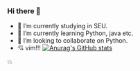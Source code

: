 ### Hi there 👋

<!--
**ACupofAir/ACupofAir** is a ✨ _special_ ✨ repository because its `README.md` (this file) appears on your GitHub profile.

Here are some ideas to get you started:

- 🔭 I’m currently working on ...
- 🌱 I’m currently learning ...
- 👯 I’m looking to collaborate on ...
- 🤔 I’m looking for help with ...
- 💬 Ask me about ...
- 📫 How to reach me: ...
- 😄 Pronouns: ...
- ⚡ Fun fact: ...
-->


- 🔭 I’m currently studying in SEU.
- 🌱 I’m currently learning Python, java etc.
- 👯 I’m looking to collaborate on Python.
- :cupid: vim!!!
[![Anurag's GitHub stats](https://github-readme-stats.vercel.app/api?username=acupofair)](https://github.com/anuraghazra/github-readme-stats)


:boom:
